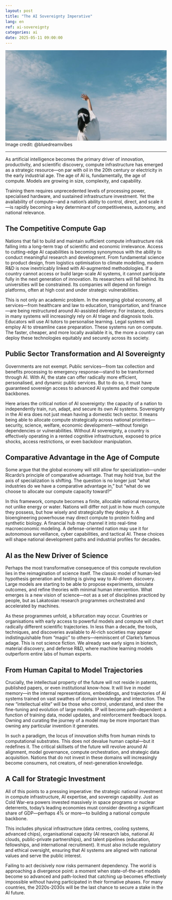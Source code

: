 ```yaml
---
layout: post
title: "The AI Sovereignty Imperative"
lang: en
ref: ai-sovereignty
categories: ai
date: 2025-05-11 09:00:00
---
```


![](/assets/en/2025-05-11/ai-sovereignty.jpg) Image credit: @bluedreamvibes

*** 

As artificial intelligence becomes the primary driver of innovation, productivity, and scientific discovery, compute infrastructure has emerged as a strategic resource—on par with oil in the 20th century or electricity in the early industrial age. The age of AI is, fundamentally, the age of compute. Models are growing in size, complexity, and capability. 

Training them requires unprecedented levels of processing power, specialised hardware, and sustained infrastructure investment. Yet the availability of compute—and a nation’s ability to control, direct, and scale it—is rapidly becoming a key determinant of competitiveness, autonomy, and national relevance.

## The Competitive Compute Gap

Nations that fail to build and maintain sufficient compute infrastructure risk falling into a long-term trap of scientific and economic irrelevance. Access to cutting-edge AI capabilities is becoming synonymous with the ability to conduct meaningful research and development. From fundamental science to product design, from logistics optimisation to climate modelling, modern R&D is now inextricably linked with AI-augmented methodologies. If a country cannot access or build large-scale AI systems, it cannot participate fully in the next generation of innovation. Its researchers will fall behind. Its universities will be constrained. Its companies will depend on foreign platforms, often at high cost and under strategic vulnerabilities.

This is not only an academic problem. In the emerging global economy, all services—from healthcare and law to education, transportation, and finance—are being restructured around AI-assisted delivery. For instance, doctors in many systems will increasingly rely on AI triage and diagnosis tools. Educators will use AI tutors to personalise learning. Legal systems will employ AI to streamline case preparation. These systems run on compute. The faster, cheaper, and more locally available it is, the more a country can deploy these technologies equitably and securely across its society.

## Public Sector Transformation and AI Sovereignty

Governments are not exempt. Public services—from tax collection and benefits processing to emergency response—stand to be transformed through AI. With AI, the state can offer radically more efficient, personalised, and dynamic public services. But to do so, it must have guaranteed sovereign access to advanced AI systems and their compute backbones.

Here arises the critical notion of AI sovereignty: the capacity of a nation to independently train, run, adapt, and secure its own AI systems. Sovereignty in the AI era does not just mean having a domestic tech sector. It means being able to allocate compute strategically across national priorities—security, science, welfare, economic development—without foreign dependencies or vulnerabilities. Without AI sovereignty, a country is effectively operating in a rented cognitive infrastructure, exposed to price shocks, access restrictions, or even backdoor manipulation.

## Comparative Advantage in the Age of Compute

Some argue that the global economy will still allow for specialization—under Ricardo’s principle of comparative advantage. That may hold true, but the axis of specialization is shifting. The question is no longer just “what industries do we have a comparative advantage in,” but “what do we choose to allocate our compute capacity toward?”

In this framework, compute becomes a finite, allocable national resource, not unlike energy or water. Nations will differ not just in how much compute they possess, but how wisely and strategically they deploy it. A bioengineering powerhouse may direct compute to protein folding and synthetic biology. A financial hub may channel it into real-time macroeconomic modeling. A defense-oriented nation may use it for autonomous surveillance, cyber capabilities, and tactical AI. These choices will shape national development paths and industrial profiles for decades.

## AI as the New Driver of Science

Perhaps the most transformative consequence of this compute revolution lies in the reimagination of science itself. The classic model of human-led hypothesis generation and testing is giving way to AI-driven discovery. Large models are starting to be able to propose experiments, simulate outcomes, and refine theories with minimal human intervention. What emerges is a new vision of science—not as a set of disciplines practiced by people, but as Lakatosian research programmes orchestrated and accelerated by machines.

As these programmes unfold, a bifurcation may occur. Countries or organisations with early access to powerful models and compute will chart radically different scientific trajectories. In less than a decade, the tools, techniques, and discoveries available to AI-rich societies may appear indistinguishable from “magic” to others—reminiscent of Clarke’s famous adage. This is not science fiction. We already see early signs in biotech, material discovery, and defense R&D, where machine learning models outperform entire labs of human experts.

## From Human Capital to Model Trajectories

Crucially, the intellectual property of the future will not reside in patents, published papers, or even institutional know-how. It will live in model memory—in the internal representations, embeddings, and trajectories of AI systems trained on vast swathes of domain knowledge and interaction. The new “intellectual elite” will be those who control, understand, and steer the fine-tuning and evolution of large models. IP will become path-dependent: a function of training data, model updates, and reinforcement feedback loops. Owning and curating the journey of a model may be more important than owning any particular invention it generates.

In such a paradigm, the locus of innovation shifts from human minds to computational substrates. This does not devalue human capital—but it redefines it. The critical skillsets of the future will revolve around AI alignment, model governance, compute orchestration, and strategic data acquisition. Nations that do not invest in these domains will increasingly become consumers, not creators, of next-generation knowledge.

## A Call for Strategic Investment

All of this points to a pressing imperative: the strategic national investment in compute infrastructure, AI expertise, and sovereign capability. Just as Cold War-era powers invested massively in space programs or nuclear deterrents, today’s leading economies must consider devoting a significant share of GDP—perhaps 4% or more—to building a national compute backbone.

This includes physical infrastructure (data centres, cooling systems, advanced chips), organisational capacity (AI research labs, national AI clouds, public-private partnerships), and talent pipelines (education, fellowships, and international recruitment). It must also include regulatory and ethical oversight, ensuring that AI systems are aligned with national values and serve the public interest.

Failing to act decisively now risks permanent dependency. The world is approaching a divergence point: a moment when state-of-the-art models become so advanced and path-locked that catching up becomes effectively impossible without having participated in their formative phases. For many countries, the 2020s-2030s will be the last chance to secure a stake in the AI future.


